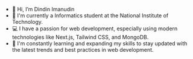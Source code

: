 - 👋 Hi, I’m Dindin Imanudin
- 🏫 I'm currently a Informatics student at the National Institute of Technology.
- 💻 I have a passion for web development, especially using modern technologies like Next.js, Tailwind CSS, and MongoDB.
- 🌱 I'm constantly learning and expanding my skills to stay updated with the latest trends and best practices in web development.
